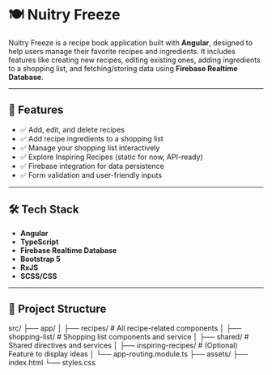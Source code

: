 # 🍽 Nuitry Freeze

Nuitry Freeze is a recipe book application built with **Angular**, designed to help users manage their favorite recipes and ingredients. It includes features like creating new recipes, editing existing ones, adding ingredients to a shopping list, and fetching/storing data using **Firebase Realtime Database**.

---

## 🚀 Features

- ✅ Add, edit, and delete recipes
- ✅ Add recipe ingredients to a shopping list
- ✅ Manage your shopping list interactively
- ✅ Explore Inspiring Recipes (static for now, API-ready)
- ✅ Firebase integration for data persistence
- ✅ Form validation and user-friendly inputs

---

## 🛠 Tech Stack

- **Angular**
- **TypeScript**
- **Firebase Realtime Database**
- **Bootstrap 5**
- **RxJS**
- **SCSS/CSS**

---

## 📁 Project Structure

src/
├── app/
│ ├── recipes/ # All recipe-related components
│ ├── shopping-list/ # Shopping list components and service
│ ├── shared/ # Shared directives and services
│ ├── inspiring-recipes/ # (Optional) Feature to display ideas
│ └── app-routing.module.ts
├── assets/
├── index.html
└── styles.css
